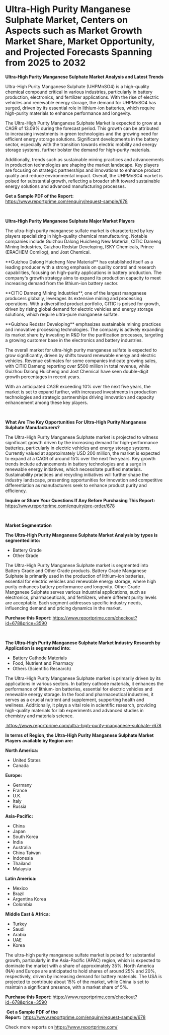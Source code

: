 <p><h1>Ultra-High Purity Manganese Sulphate Market, Centers on Aspects such as Market Growth Market Share, Market Opportunity, and Projected Forecasts Spanning from 2025 to 2032</h1></p><p><strong>Ultra-High Purity Manganese Sulphate Market Analysis and Latest Trends</strong></p>
<p><p>Ultra-High Purity Manganese Sulphate (UHPMnSO4) is a high-quality chemical compound critical in various industries, particularly in battery production, electronics, and fertilizer applications. With the rise of electric vehicles and renewable energy storage, the demand for UHPMnSO4 has surged, driven by its essential role in lithium-ion batteries, which require high-purity materials to enhance performance and longevity.</p><p>The Ultra-High Purity Manganese Sulphate Market is expected to grow at a CAGR of 13.09% during the forecast period. This growth can be attributed to increasing investments in green technologies and the growing need for efficient energy storage solutions. Significant developments in the battery sector, especially with the transition towards electric mobility and energy storage systems, further bolster the demand for high-purity materials. </p><p>Additionally, trends such as sustainable mining practices and advancements in production technologies are shaping the market landscape. Key players are focusing on strategic partnerships and innovations to enhance product quality and reduce environmental impact. Overall, the UHPMnSO4 market is poised for substantial growth, reflecting a broader shift toward sustainable energy solutions and advanced manufacturing processes.</p></p>
<p><strong>Get a Sample PDF of the Report:&nbsp;</strong> <a href="https://www.reportprime.com/enquiry/request-sample/678?utm_campaign=3311&utm_medium=2&utm_source=Github&utm_content=ia&utm_term=18032025&utm_id=ultra-high-purity-manganese-sulphate">https://www.reportprime.com/enquiry/request-sample/678</a></p>
<p>&nbsp;</p>
<p><strong>Ultra-High Purity Manganese Sulphate Major Market Players</strong></p>
<p><p>The ultra-high purity manganese sulfate market is characterized by key players specializing in high-quality chemical manufacturing. Notable companies include Guizhou Dalong Huicheng New Material, CITIC Dameng Mining Industries, Guizhou Redstar Developing, ISKY Chemicals, Prince (ERACHEM Comilog), and Jost Chemical.</p><p>**Guizhou Dalong Huicheng New Material** has established itself as a leading producer with a strong emphasis on quality control and research capabilities, focusing on high-purity applications in battery production. The company's growth strategy aims to expand its production capacity to meet increasing demand from the lithium-ion battery sector.</p><p>**CITIC Dameng Mining Industries**, one of the largest manganese producers globally, leverages its extensive mining and processing operations. With a diversified product portfolio, CITIC is poised for growth, driven by rising global demand for electric vehicles and energy storage solutions, which require ultra-pure manganese sulfate.</p><p>**Guizhou Redstar Developing** emphasizes sustainable mining practices and innovative processing technologies. The company is actively expanding its market share by investing in R&D for the purification processes, targeting a growing customer base in the electronics and battery industries.</p><p>The overall market for ultra-high purity manganese sulfate is expected to grow significantly, driven by shifts toward renewable energy and electric vehicles. Revenue estimates for some companies indicate growing sales, with CITIC Dameng reporting over $500 million in total revenue, while Guizhou Dalong Huicheng and Jost Chemical have seen double-digit growth percentages in recent years.</p><p>With an anticipated CAGR exceeding 10% over the next five years, the market is set to expand further, with increased investments in production technologies and strategic partnerships driving innovation and capacity enhancement among these key players.</p></p>
<p>&nbsp;</p>
<p><strong>What Are The Key Opportunities For Ultra-High Purity Manganese Sulphate Manufacturers?</strong></p>
<p><p>The Ultra-High Purity Manganese Sulphate market is projected to witness significant growth driven by the increasing demand for high-performance batteries, particularly in electric vehicles and energy storage systems. Currently valued at approximately USD 200 million, the market is expected to expand at a CAGR of around 15% over the next five years. Key growth trends include advancements in battery technologies and a surge in renewable energy initiatives, which necessitate purified materials. Sustainability practices and recycling initiatives will further shape the industry landscape, presenting opportunities for innovation and competitive differentiation as manufacturers seek to enhance product purity and efficiency.</p></p>
<p><strong>Inquire or Share Your Questions If Any Before Purchasing This Report:</strong> <a href="https://www.reportprime.com/enquiry/pre-order/678?utm_campaign=3311&utm_medium=2&utm_source=Github&utm_content=ia&utm_term=18032025&utm_id=ultra-high-purity-manganese-sulphate">https://www.reportprime.com/enquiry/pre-order/678</a></p>
<p>&nbsp;</p>
<p><strong>Market Segmentation</strong></p>
<p><strong>The Ultra-High Purity Manganese Sulphate Market Analysis by types is segmented into:</strong></p>
<p><ul><li>Battery Grade</li><li>Other Grade</li></ul></p>
<p><p>The Ultra-High Purity Manganese Sulphate market is segmented into Battery Grade and Other Grade products. Battery Grade Manganese Sulphate is primarily used in the production of lithium-ion batteries, essential for electric vehicles and renewable energy storage, where high purity enhances battery performance and longevity. Other Grade Manganese Sulphate serves various industrial applications, such as electronics, pharmaceuticals, and fertilizers, where different purity levels are acceptable. Each segment addresses specific industry needs, influencing demand and pricing dynamics in the market.</p></p>
<p><strong>Purchase this Report:&nbsp;</strong><a href="https://www.reportprime.com/checkout?id=678&price=3590&utm_campaign=3311&utm_medium=2&utm_source=Github&utm_content=ia&utm_term=18032025&utm_id=ultra-high-purity-manganese-sulphate">https://www.reportprime.com/checkout?id=678&price=3590</a></p>
<p>&nbsp;</p>
<p><strong>The Ultra-High Purity Manganese Sulphate Market Industry Research by Application is segmented into:</strong></p>
<p><ul><li>Battery Cathode Materials</li><li>Food, Nutrient and Pharmacy</li><li>Others (Scientific Research)</li></ul></p>
<p><p>The Ultra-High Purity Manganese Sulphate market is primarily driven by its applications in various sectors. In battery cathode materials, it enhances the performance of lithium-ion batteries, essential for electric vehicles and renewable energy storage. In the food and pharmaceutical industries, it serves as a crucial nutrient and supplement, supporting health and wellness. Additionally, it plays a vital role in scientific research, providing high-quality materials for lab experiments and advanced studies in chemistry and materials science.</p></p>
<p><a href="https://www.reportprime.com/ultra-high-purity-manganese-sulphate-r678?utm_campaign=3311&utm_medium=2&utm_source=Github&utm_content=ia&utm_term=18032025&utm_id=ultra-high-purity-manganese-sulphate">&nbsp;https://www.reportprime.com/ultra-high-purity-manganese-sulphate-r678</a></p>
<p><strong>In terms of Region, the Ultra-High Purity Manganese Sulphate Market Players available by Region are:</strong></p>
<p>
    <p> <strong> North America: </strong>
        <ul>
            <li>United States</li>
            <li>Canada</li>
        </ul>
        </p> 
    <p> <strong> Europe: </strong>
        <ul>
            <li>Germany</li>
            <li>France</li>
            <li>U.K.</li>
            <li>Italy</li>
            <li>Russia</li>
        </ul>
        </p> 
    <p> <strong> Asia-Pacific: </strong>
        <ul>
            <li>China</li>
            <li>Japan</li>
            <li>South Korea</li>
            <li>India</li>
            <li>Australia</li>
            <li>China Taiwan</li>
            <li>Indonesia</li>
            <li>Thailand</li>
            <li>Malaysia</li>
        </ul>
        </p> 
    <p> <strong> Latin America: </strong>
        <ul>
            <li>Mexico</li>
            <li>Brazil</li>
            <li>Argentina Korea</li>
            <li>Colombia</li>
        </ul>
        </p> 
    <p> <strong> Middle East & Africa: </strong>
        <ul>
            <li>Turkey</li>
            <li>Saudi</li>
            <li>Arabia</li>
            <li>UAE</li>
            <li>Korea</li>
        </ul>
    </p>
    </p>
<p><p>The ultra-high purity manganese sulfate market is poised for substantial growth, particularly in the Asia-Pacific (APAC) region, which is expected to dominate the market with a share of approximately 35%. North America (NA) and Europe are anticipated to hold shares of around 25% and 20%, respectively, driven by increasing demand for battery materials. The USA is projected to contribute about 15% of the market, while China is set to maintain a significant presence, with a market share of 5%.</p></p>
<p><strong>Purchase this Report: </strong><a href="https://www.reportprime.com/checkout?id=678&price=3590&utm_campaign=3311&utm_medium=2&utm_source=Github&utm_content=ia&utm_term=18032025&utm_id=ultra-high-purity-manganese-sulphate">https://www.reportprime.com/checkout?id=678&price=3590</a></p>
<p>&nbsp;<strong>Get a Sample PDF of the Report:&nbsp;&nbsp;</strong><a href="https://www.reportprime.com/enquiry/request-sample/678?utm_campaign=3311&utm_medium=2&utm_source=Github&utm_content=ia&utm_term=18032025&utm_id=ultra-high-purity-manganese-sulphate">https://www.reportprime.com/enquiry/request-sample/678</a></p>
<p><strong></strong></p>
<p>Check more reports on <a href="https://www.reportprime.com/?utm_campaign=3311&utm_medium=2&utm_source=Github&utm_content=ia&utm_term=18032025&utm_id=ultra-high-purity-manganese-sulphate">https://www.reportprime.com/</a></p>